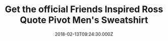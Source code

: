 ---
campaign-uuid: "c-a1cc2619-dc38-4957-8bd1-bb1fedbcac92"
type: "Product"
category: "Fashion"
date: "2018-02-13T09:24:30.000Z"
end-date: "2018-05-31T23:59:00.000Z"
disable-form: false
is_promoted: false
has_entry_page: false
title: "Get the official Friends Inspired Ross Quote Pivot Men's Sweatshirt"
competition-description: "Are you the biggest fan of one of the most recognised and\
  \ funny shows of all times? If the answer is yes, you've come to the right place.\
  \ Don't miss out the chance to get the official sweatshirt of the comical and quirky\
  \ Ross Geller from the American show FRIENDS!\r\n\r\n<br/>The set-in-sleeves sweatshirt\
  \ is available in different sizes. \r\nPrinted in three different tones with a photo\
  \ front design of the inspired Ross quote Pivot, will make you stand out."
banner-img: "https://assets.expresslyapp.com/asset-386991e1-477f-49f7-8a3f-a6b065ddade2.jpg"
logo-left-href: "https://nmemerch.com/"
logo-left-image: "https://assets.expresslyapp.com/cc304174-1662-481e-bfad-03d2285cad54-thumb.png"
logo-left-title: "NME Merch"
has-winner: false
country-restrictions:
- "GB"
---